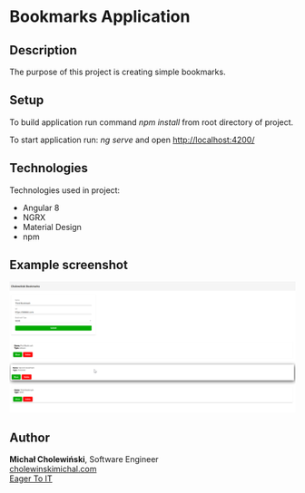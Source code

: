# Bookmarks Application

## Description

The purpose of this project is creating simple bookmarks.

## Setup
To build application run command *npm install* from root directory of project.

To start application run: *ng serve* and open [http://localhost:4200/](http://localhost:4200/)

## Technologies
Technologies used in project:
* Angular 8
* NGRX
* Material Design
* npm

## Example screenshot


![alt 'View with bookmarks and form'](images/bookmarks.png)

## Author
**Michał Cholewiński**, Software Engineer  
[cholewinskimichal.com](https://cholewinskimichal.com)    
[Eager To IT](https://eagertoit.com)



